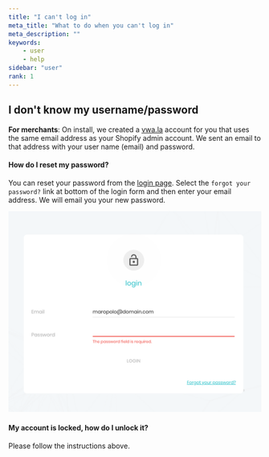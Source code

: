 ```yaml
---
title: "I can't log in"
meta_title: "What to do when you can't log in"
meta_description: ""
keywords:
    - user
    - help
sidebar: "user"
rank: 1
---
```


## I don't know my username/password

**For merchants**: On install, we created a [vwa.la](https://vwa.la) account for you that uses the same email address as your Shopify admin account. We sent an email to that address with your user name (email) and password.

#### How do I reset my password?

You can reset your password from the [login page](https://www.vwa.la/#/login). Select the `forgot your password?` link at bottom of the login form and then enter your email address. We will email you your new password. 

![](/images/user/reset-password.png)

#### My account is locked, how do I unlock it?

Please follow the instructions above.
